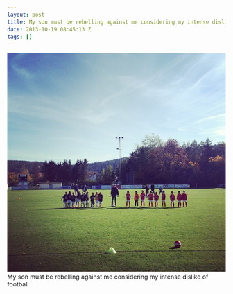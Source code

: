 ```yaml
---
layout: post
title: My son must be rebelling against me considering my intense dislike of football
date: 2013-10-19 08:45:13 Z
tags: []
---
```

![](/media/2013/10/64463887487.jpg)
My son must be rebelling against me considering my intense dislike of football

